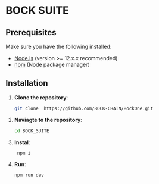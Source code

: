 # BOCK SUITE

## Prerequisites

Make sure you have the following installed:

- [Node.js](https://nodejs.org/en/) (version >= 12.x.x recommended)
- [npm](https://www.npmjs.com/get-npm) (Node package manager)

## Installation

1. **Clone the repository**:
   ```bash
   git clone  https://github.com/BOCK-CHAIN/BockOne.git
2. **Naviagte to the repository**:
   ```bash
   cd BOCK_SUITE
3. **Instal**:
   ```bash
    npm i
1. **Run**:
   ```bash
   npm run dev
